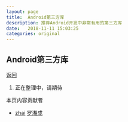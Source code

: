 ```yaml
---
layout: page
title:  Android第三方库
description: 推荐Android开发中非常有用的第三方库
date:   2018-11-11 15:03:25
categories: original
---
```

## Android第三方库

[返回](./)


1.  正在整理中，请期待


     


本页内容贡献者

*   [zhai](https://github.com/zhai) [罗湘成](https://github.com/luoxiangcheng) 
